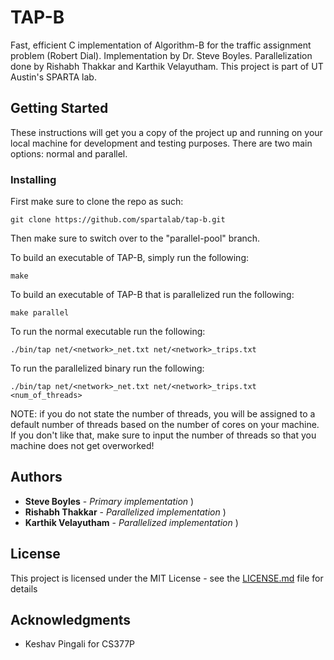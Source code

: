 # TAP-B

Fast, efficient C implementation of Algorithm-B for the traffic assignment problem (Robert Dial). Implementation by Dr. Steve Boyles. Parallelization done by Rishabh Thakkar and Karthik Velayutham. This project is part of UT Austin's SPARTA lab. 

## Getting Started

These instructions will get you a copy of the project up and running on your local machine for development and testing purposes. There are two main options: normal and parallel.

### Installing

First make sure to clone the repo as such:

```
git clone https://github.com/spartalab/tap-b.git
```

Then make sure to switch over to the "parallel-pool" branch.

To build an executable of TAP-B, simply run the following:

```
make
```

To build an executable of TAP-B that is parallelized run the following:

```
make parallel
```

To run the normal executable run the following:

```
./bin/tap net/<network>_net.txt net/<network>_trips.txt
```

To run the parallelized binary run the following:

```
./bin/tap net/<network>_net.txt net/<network>_trips.txt <num_of_threads>
```

NOTE: if you do not state the number of threads, you will be assigned to a default number of threads based on the number of cores on your machine. If you don't like that, make sure to input the number of threads so that you machine does not get overworked!


## Authors

* **Steve Boyles** - *Primary implementation* )
* **Rishabh Thakkar** - *Parallelized implementation* )
* **Karthik Velayutham** - *Parallelized implementation* )

## License

This project is licensed under the MIT License - see the [LICENSE.md](LICENSE.md) file for details

## Acknowledgments

* Keshav Pingali for CS377P

